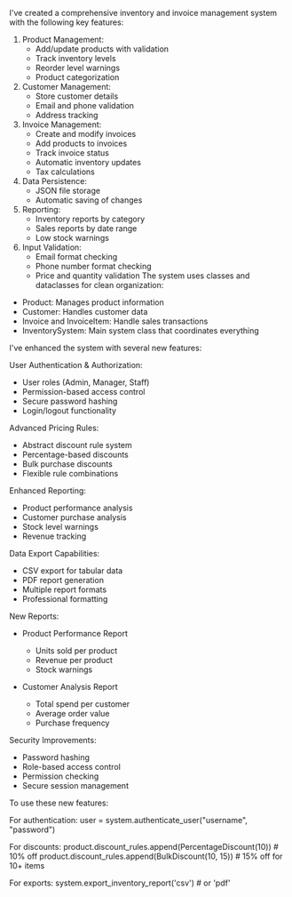 I've created a comprehensive inventory and invoice management system with the following key features:

1. Product Management:
    * Add/update products with validation
    * Track inventory levels
    * Reorder level warnings
    * Product categorization
2. Customer Management:
    * Store customer details
    * Email and phone validation
    * Address tracking
3. Invoice Management:
    * Create and modify invoices
    * Add products to invoices
    * Track invoice status
    * Automatic inventory updates
    * Tax calculations
4. Data Persistence:
    * JSON file storage
    * Automatic saving of changes
5. Reporting:
    * Inventory reports by category
    * Sales reports by date range
    * Low stock warnings
6. Input Validation:
    * Email format checking
    * Phone number format checking
    * Price and quantity validation
The system uses classes and dataclasses for clean organization:
* Product: Manages product information
* Customer: Handles customer data
* Invoice and InvoiceItem: Handle sales transactions
* InventorySystem: Main system class that coordinates everything


I've enhanced the system with several new features:

User Authentication & Authorization:
 * User roles (Admin, Manager, Staff)
 * Permission-based access control
 * Secure password hashing
* Login/logout functionality
    
Advanced Pricing Rules:
* Abstract discount rule system
* Percentage-based discounts
* Bulk purchase discounts
* Flexible rule combinations
    
Enhanced Reporting:
* Product performance analysis
* Customer purchase analysis
* Stock level warnings
* Revenue tracking
    
Data Export Capabilities:
* CSV export for tabular data
* PDF report generation
* Multiple report formats
* Professional formatting
    
New Reports:

* Product Performance Report
    * Units sold per product
    * Revenue per product
    * Stock warnings
      
* Customer Analysis Report
    * Total spend per customer
    * Average order value
    * Purchase frequency
 
Security Improvements:
* Password hashing
* Role-based access control
* Permission checking
* Secure session management

To use these new features:

For authentication:
user = system.authenticate_user("username", "password")

For discounts:
product.discount_rules.append(PercentageDiscount(10))  # 10% off
product.discount_rules.append(BulkDiscount(10, 15))    # 15% off for 10+ items

For exports:
system.export_inventory_report('csv')  # or 'pdf'


